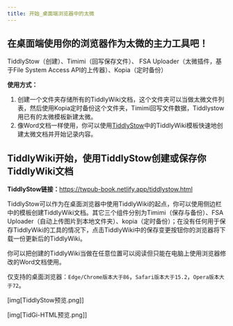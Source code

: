 ```yaml
---
title: 开始_桌面端浏览器中的太微
---
```


## 在桌面端使用你的浏览器作为太微的主力工具吧！

TiddlyStow（创建）、Timimi（回写保存文件）、 FSA Uploader（太微插件，基于File System Access API的上传器）、Kopia（定时备份）


**使用方式：**

1. 创建一个文件夹存储所有的TiddlyWiki文档，这个文件夹可以当做太微文件列表，然后使用Kopia定时备份这个文件夹，Timimi回写文件数据，Tiddlystow用已有的太微模板新建太微。
1. 像Word文档一样使用，你可以使用[TiddlyStow](https://twpub-book.netlify.app/tiddlystow.html)中的TiddlyWiki模板快速地创建太微文档并开始记录内容。

## TiddlyWiki开始，使用TiddlyStow创建或保存你TiddlyWiki文档


**TiddlyStow链接：**<https://twpub-book.netlify.app/tiddlystow.html>


TiddlyStow可以作为在桌面浏览器中使用TiddlyWiki的起点，你可以使用侧边栏中的模板创建TiddlyWiki文档。其它三个组件分别为Timimi（保存与备份）、FSA Uploader（自动上传图片到本地文件夹）、kopia（定时备份）；在没有任何用于保存TiddlyWiki的工具的情况下，点击TiddlyWiki中的保存变更按钮你的浏览器将下载一份更新后的TiddlyWiki。

你可以把创建的TiddlyWiki当做在任意位置可以阅读但只能在电脑上使用浏览器修改的Word文档使用。

仅支持的桌面浏览器：`Edge/Chrome版本大于86`，`Safari版本大于15.2`，`Opera版本大于72`。

[img[TiddlyStow预览.png]]

[img[TidGi-HTML预览.png]]





